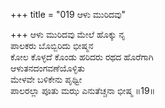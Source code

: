 +++
title = "019 ಆಳು ಮುರಿದವು"

+++
ಆಳು ಮುರಿದವು ಮೇಲೆ ಹೊಕ್ಕು ನೃ  
ಪಾಲಕರು ಬೊಬ್ಬಿರಿದು ಭೀಷ್ಮನ  
ಕೋಲ ಕೊಳ್ಳದೆ ಕೊಂಡು ಹರಿದರು ರಥದ ಹೊರೆಗಾಗಿ  
ಆಳುತನದಂಗವಣೆಯೊಳ್ಳಿತು  
ಮೇಳವೇ ಬಳಿಕೇನು ಪೃಥ್ವೀ  
ಪಾಲರಲ್ಲಾ ಪೂತು ಮಝ ಎನುತೆಚ್ಚನಾ ಭೀಷ್ಮ      ॥19॥
